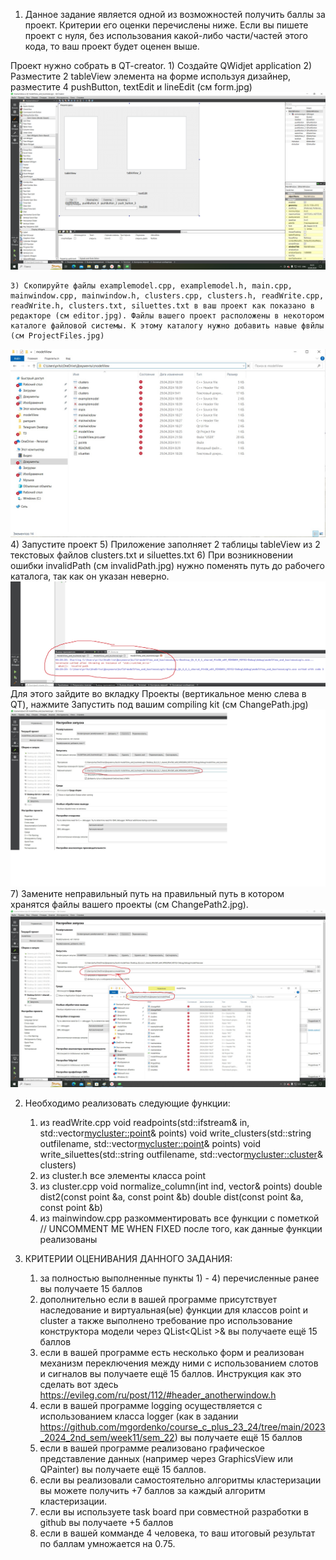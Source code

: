 1. Данное задание является одной из возможностей получить баллы за проект. Критерии его оценки перечислены ниже. Если вы пишете проект с нуля, без использования какой-либо части/частей этого кода, то ваш проект будет оценен выше. 

Проект нужно собрать в QT-creator.
    1) Создайте QWidjet application
    2) Разместите 2 tableView элемента на форме используя дизайнер, разместите 4 pushButton, textEdit и lineEdit (см form.jpg)
![form](https://github.com/marymex/projectTask/blob/master/form.jpg)
  
    3) Скопируйте файлы examplemodel.cpp, examplemodel.h, main.cpp, mainwindow.cpp, mainwindow.h, clusters.cpp, clusters.h, readWrite.cpp, readWrite.h, clusters.txt, siluettes.txt в ваш проект как показано в редакторе (см editor.jpg). Файлы вашего проект расположены в некотором каталоге файловой системы. К этому каталогу нужно добавить навые фвйлы (см ProjectFiles.jpg)
![projectFiles](https://github.com/marymex/projectTask/blob/master/ProjectFiles.jpg)
    4) Запустите проект
    5) Приложение заполняет 2 таблицы tableView из 2 текстовых файлов clusters.txt и siluettes.txt
    6) При возникновении ошибки invalidPath (см invalidPath.jpg) нужно поменять путь до рабочего каталога, так как он указан неверно. 
![invalidPath](https://github.com/marymex/projectTask/blob/master/invalidPath.jpg)
    Для этого зайдите во вкладку Проекты (вертикальное меню слева в QT), нажмите Запустить под вашим compiling kit (см ChangePath.jpg)
![changePath](https://github.com/marymex/projectTask/blob/master/changePath.jpg)
    7) Замените неправильный путь на правильный путь в котором хранятся файлы вашего проекты (см ChangePath2.jpg).
![changePath2](https://github.com/marymex/projectTask/blob/master/changePath2.jpg)
  
2. Необходимо реализовать следующие функции:
    1) из readWrite.cpp
     void readpoints(std::ifstream& in, std::vector<mycluster::point>& points)
     void write_clusters(std::string outfilename, std::vector<mycluster::point>& points)
     void write_siluettes(std::string outfilename, std::vector<mycluster::cluster>& clusters)
    2) из cluster.h
     все элементы класса point
    3) из cluster.cpp
     void normalize_column(int ind, vector<point>& points)
     double dist2(const point &a, const point &b)
     double dist(const point &a, const point &b)
    4) из mainwindow.cpp
     разкомментировать все функции с пометкой //  UNCOMMENT ME WHEN FIXED после того, как данные функции реализованы


3. КРИТЕРИИ ОЦЕНИВАНИЯ ДАННОГО ЗАДАНИЯ:

    1) за полностью выполненные пункты 1) - 4) перечисленные ранее вы получаете 15 баллов
    2) дополнительно если в вашей программе присутствует наследование и виртуальная(ые) функции для классов point и cluster а также выполнено требование про использование конструктора модели через QList<QList<QString> >& вы получаете ещё 15 баллов
    3) если в вашей программе есть несколько форм и реализован механизм переключения между ними с использованием слотов и сигналов вы получаете ещё 15 баллов. Инструкция как это сделать вот здесь https://evileg.com/ru/post/112/#header_anotherwindow.h
    4) если в вашей программе logging осуществляется с использованием класса logger (как в задании https://github.com/mgordenko/course_c_plus_23_24/tree/main/2023_2024_2nd_sem/week11/sem_22) вы получаете ещё 15 баллов
    5) если в вашей программе реализовано графическое представление данных (например через GraphicsView или QPainter) вы получаете ещё 15 баллов.
    6) если вы реализовали самостоятельно алгоритмы кластеризации вы можете получить +7 баллов за каждый алгоритм кластеризации.
    7) если вы используете task board при совместной разработки в github вы получаете +5 баллов
    8) если в вашей комманде 4 человека, то ваш итоговый результат по баллам умножается на 0.75.


